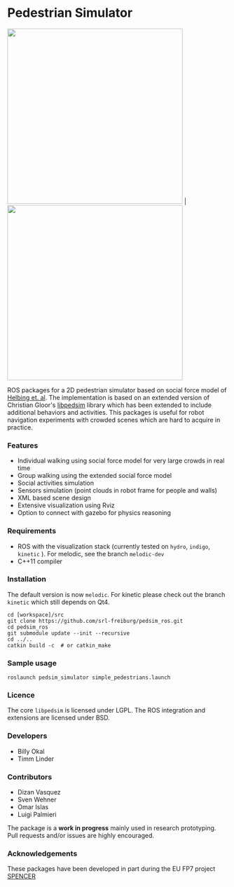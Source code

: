 # Pedestrian Simulator

<img src=https://github.com/srl-freiburg/pedsim_ros/blob/master/pedsim_simulator/images/crowd1.png width=400/> | <img src=https://github.com/srl-freiburg/pedsim_ros/blob/master/pedsim_simulator/images/costmap.png width=400/>

ROS packages for a 2D pedestrian simulator based on social force
model of [Helbing et. al](http://arxiv.org/pdf/cond-mat/9805244.pdf). The implementation is based on an extended version of Christian Gloor's [libpedsim](http://pedsim.silmaril.org/) library which has been extended to include additional behaviors and activities. This packages is useful for robot navigation experiments with crowded scenes which are hard to acquire in practice.

### Features

- Individual walking using social force model for very large crowds in real time
- Group walking using the extended social force model
- Social activities simulation
- Sensors simulation (point clouds in robot frame for people and walls)
- XML based scene design
- Extensive visualization using Rviz
- Option to connect with gazebo for physics reasoning

### Requirements

- ROS with the visualization stack (currently tested on `hydro`, `indigo`, `kinetic` ). For melodic, see the branch `melodic-dev`
- C++11 compiler

### Installation

The default version is now `melodic`. For kinetic please check out the branch `kinetic` which still depends on Qt4.

```
cd [workspace]/src
git clone https://github.com/srl-freiburg/pedsim_ros.git
cd pedsim_ros
git submodule update --init --recursive
cd ../..
catkin build -c  # or catkin_make
```

### Sample usage

```
roslaunch pedsim_simulator simple_pedestrians.launch
```

### Licence

The core `libpedsim` is licensed under LGPL. The ROS integration and extensions are licensed under BSD.

### Developers

- Billy Okal
- Timm Linder

### Contributors

- Dizan Vasquez
- Sven Wehner
- Omar Islas
- Luigi Palmieri

The package is a **work in progress** mainly used in research prototyping. Pull requests and/or issues are highly encouraged.

### Acknowledgements

These packages have been developed in part during the EU FP7 project [SPENCER](spencer.eu)
